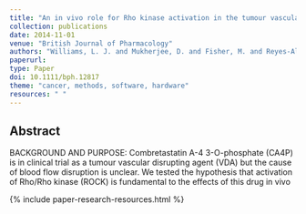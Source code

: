 ```yaml
---
title: "An in vivo role for Rho kinase activation in the tumour vascular disrupting activity of combretastatin A-4 3-O-phosphate"
collection: publications
date: 2014-11-01
venue: "British Journal of Pharmacology"
authors: "Williams, L. J. and Mukherjee, D. and Fisher, M. and Reyes-Aldasoro, C. C. and Akerman, S. and Kanthou, C. and Tozer, G. M."
paperurl:
type: Paper
doi: 10.1111/bph.12817
theme: "cancer, methods, software, hardware"
resources: " "
---
```

<h2> Abstract </h2>

BACKGROUND AND PURPOSE: Combretastatin A-4 3-O-phosphate (CA4P) is in clinical trial as a tumour vascular disrupting agent (VDA) but the cause of blood flow disruption is unclear. We tested the hypothesis that activation of Rho/Rho kinase (ROCK) is fundamental to the effects of this drug in vivo

{% include paper-research-resources.html %}
